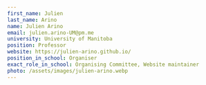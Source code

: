 ```yaml
---
first_name: Julien
last_name: Arino
name: Julien Arino
email: julien.arino-UM@pm.me
university: University of Manitoba
position: Professor
website: https://julien-arino.github.io/
position_in_school: Organiser
exact_role_in_school: Organising Committee, Website maintainer
photo: /assets/images/julien-arino.webp
---
```


